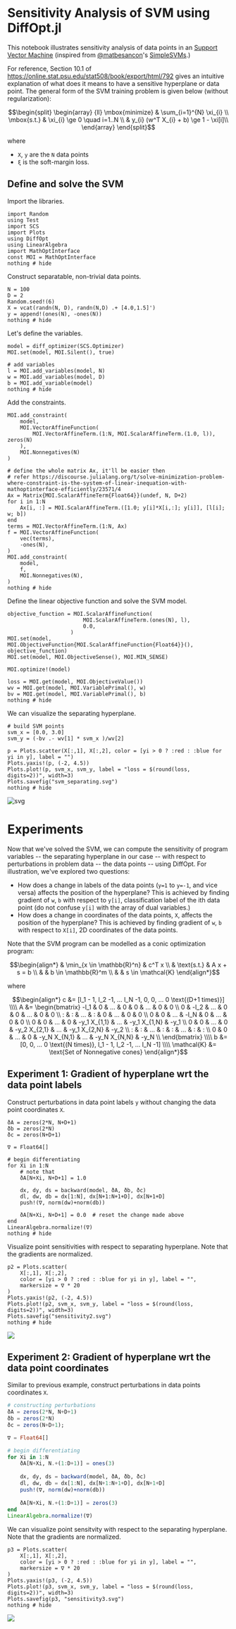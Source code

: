 # Sensitivity Analysis of SVM using DiffOpt.jl

This notebook illustrates sensitivity analysis of data points in an [Support Vector Machine](https://en.wikipedia.org/wiki/Support-vector_machine) (inspired from [@matbesancon](http://github.com/matbesancon)'s [SimpleSVMs](http://github.com/matbesancon/SimpleSVMs.jl).)

For reference, Section 10.1 of https://online.stat.psu.edu/stat508/book/export/html/792 gives an intuitive explanation of what does it means to have a sensitive hyperplane or data point. The general form of the SVM training problem is given below (without regularization):

```math
\begin{split}
\begin{array} {ll}
\mbox{minimize} & \sum_{i=1}^{N} \xi_{i} \\
\mbox{s.t.} & \xi_{i} \ge 0 \quad i=1..N  \\
            & y_{i} (w^T X_{i} + b) \ge 1 - \xi[i]\\
\end{array}
\end{split}
```
where
- `X`, `y` are the `N` data points
- `ξ` is the soft-margin loss.

## Define and solve the SVM

Import the libraries.

```@example 1
import Random
using Test
import SCS
import Plots
using DiffOpt
using LinearAlgebra
import MathOptInterface
const MOI = MathOptInterface
nothing # hide
```

Construct separatable, non-trivial data points.
```@example 1
N = 100
D = 2
Random.seed!(6)
X = vcat(randn(N, D), randn(N,D) .+ [4.0,1.5]')
y = append!(ones(N), -ones(N))
nothing # hide
```

Let's define the variables.
```@example 1
model = diff_optimizer(SCS.Optimizer) 
MOI.set(model, MOI.Silent(), true)

# add variables
l = MOI.add_variables(model, N)
w = MOI.add_variables(model, D)
b = MOI.add_variable(model)
nothing # hide
```

Add the constraints.
```@example 1
MOI.add_constraint(
    model,
    MOI.VectorAffineFunction(
        MOI.VectorAffineTerm.(1:N, MOI.ScalarAffineTerm.(1.0, l)), zeros(N)
    ), 
    MOI.Nonnegatives(N)
)

# define the whole matrix Ax, it'll be easier then
# refer https://discourse.julialang.org/t/solve-minimization-problem-where-constraint-is-the-system-of-linear-inequation-with-mathoptinterface-efficiently/23571/4
Ax = Matrix{MOI.ScalarAffineTerm{Float64}}(undef, N, D+2)
for i in 1:N
    Ax[i, :] = MOI.ScalarAffineTerm.([1.0; y[i]*X[i,:]; y[i]], [l[i]; w; b])
end
terms = MOI.VectorAffineTerm.(1:N, Ax)
f = MOI.VectorAffineFunction(
    vec(terms),
    -ones(N),
)
MOI.add_constraint(
    model,
    f,
    MOI.Nonnegatives(N),
)
nothing # hide
```

Define the linear objective function and solve the SVM model.
```@example 1
objective_function = MOI.ScalarAffineFunction(
                        MOI.ScalarAffineTerm.(ones(N), l),
                        0.0,
                    )
MOI.set(model, MOI.ObjectiveFunction{MOI.ScalarAffineFunction{Float64}}(), objective_function)
MOI.set(model, MOI.ObjectiveSense(), MOI.MIN_SENSE)

MOI.optimize!(model)

loss = MOI.get(model, MOI.ObjectiveValue())
wv = MOI.get(model, MOI.VariablePrimal(), w)
bv = MOI.get(model, MOI.VariablePrimal(), b)
nothing # hide
```

We can visualize the separating hyperplane. 

```@example 1
# build SVM points
svm_x = [0.0, 3.0]
svm_y = (-bv .- wv[1] * svm_x )/wv[2]

p = Plots.scatter(X[:,1], X[:,2], color = [yi > 0 ? :red : :blue for yi in y], label = "")
Plots.yaxis!(p, (-2, 4.5))
Plots.plot!(p, svm_x, svm_y, label = "loss = $(round(loss, digits=2))", width=3)
Plots.savefig("svm_separating.svg")
nothing # hide
```

![svg](svm_separating.svg)

# Experiments
Now that we've solved the SVM, we can compute the sensitivity of program variables -- the separating hyperplane in our case -- with respect to perturbations in problem data -- the data points -- using DiffOpt. For illustration, we've explored two questions:

- How does a change in labels of the data points (`y=1` to `y=-1`, and vice versa) affects the position of the hyperplane? This is achieved by finding gradient of `w`, `b` with respect to `y[i]`, classification label of the ith data point (do not confuse `y[i]` with the array of dual variables.)
- How does a change in coordinates of the data points, `X`, affects the position of the hyperplane? This is achieved by finding gradient of `w`, `b` with respect to `X[i]`, 2D coordinates of the data points.

Note that the SVM program can be modelled as a conic optimization program:

```math
\begin{align*}
& \min_{x \in \mathbb{R}^n} & c^T x \\
& \text{s.t.}               & A x + s = b  \\
&                           & b \in \mathbb{R}^m  \\
&                           & s \in \mathcal{K}
\end{align*}
```

where
```math
\begin{align*}
c &= [l_1 - 1, l_2 -1, ... l_N -1, 0, 0, ... 0 \text{(D+1 times)}] \\\\

A &= 
\begin{bmatrix}
 -l_1 &    0 & ... &    0 &            0 & ... & 0 & 0  \\ 
    0 & -l_2 & ... &    0 &            0 & ... & 0 & 0  \\ 
    : &    : & ... &    : &            0 & ... & 0 & 0  \\ 
    0 &    0 & ... & -l_N &            0 & ... & 0 & 0  \\ 
    0 &    0 & ... &    0 & -y_1 X_{1,1} & ... & -y_1 X_{1,N} & -y_1  \\ 
    0 &    0 & ... &    0 & -y_2 X_{2,1} & ... & -y_1 X_{2,N} & -y_2  \\ 
    : &    : & ... &    : &           :  & ... &          :   & :   \\ 
    0 &    0 & ... &    0 & -y_N X_{N,1} & ... & -y_N X_{N,N} & -y_N  \\ 
\end{bmatrix} \\\\

b &= [0, 0, ... 0 \text{(N times)}, l_1 - 1, l_2 -1, ... l_N -1] \\\\

\mathcal{K} &= \text{Set of Nonnegative cones}
\end{align*}
```


## Experiment 1: Gradient of hyperplane wrt the data point labels

Construct perturbations in data point labels `y` without changing the data point coordinates `X`.

```@example 1
ðA = zeros(2*N, N+D+1)
ðb = zeros(2*N)
ðc = zeros(N+D+1)

∇ = Float64[]

# begin differentiating
for Xi in 1:N
    # note that 
    ðA[N+Xi, N+D+1] = 1.0
    
    dx, dy, ds = backward(model, ðA, ðb, ðc)
    dl, dw, db = dx[1:N], dx[N+1:N+1+D], dx[N+1+D]
    push!(∇, norm(dw)+norm(db))
    
    ðA[N+Xi, N+D+1] = 0.0  # reset the change made above
end
LinearAlgebra.normalize!(∇)
nothing # hide
```

Visualize point sensitivities with respect to separating hyperplane. Note that the gradients are normalized.
```@example 1
p2 = Plots.scatter(
    X[:,1], X[:,2], 
    color = [yi > 0 ? :red : :blue for yi in y], label = "",
    markersize = ∇ * 20
)
Plots.yaxis!(p2, (-2, 4.5))
Plots.plot!(p2, svm_x, svm_y, label = "loss = $(round(loss, digits=2))", width=3)
Plots.savefig("sensitivity2.svg")
nothing # hide
```

![](sensitivity2.svg)


## Experiment 2: Gradient of hyperplane wrt the data point coordinates

Similar to previous example, construct perturbations in data points coordinates `X`.
```julia
# constructing perturbations
ðA = zeros(2*N, N+D+1)
ðb = zeros(2*N)
ðc = zeros(N+D+1); 

∇ = Float64[]

# begin differentiating
for Xi in 1:N
    ðA[N+Xi, N.+(1:D+1)] = ones(3)
    
    dx, dy, ds = backward(model, ðA, ðb, ðc)
    dl, dw, db = dx[1:N], dx[N+1:N+1+D], dx[N+1+D]
    push!(∇, norm(dw)+norm(db))
    
    ðA[N+Xi, N.+(1:D+1)] = zeros(3)
end
LinearAlgebra.normalize!(∇)
```

We can visualize point sensitvity with respect to the separating hyperplane. Note that the gradients are normalized.
```@example 1
p3 = Plots.scatter(
    X[:,1], X[:,2], 
    color = [yi > 0 ? :red : :blue for yi in y], label = "",
    markersize = ∇ * 20
)
Plots.yaxis!(p3, (-2, 4.5))
Plots.plot!(p3, svm_x, svm_y, label = "loss = $(round(loss, digits=2))", width=3)
Plots.savefig(p3, "sensitivity3.svg")
nothing # hide
```

![](sensitivity3.svg)
